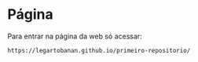 # Página
Para entrar na página da web só acessar:

```
https://legartobanan.github.io/primeiro-repositorio/
```
